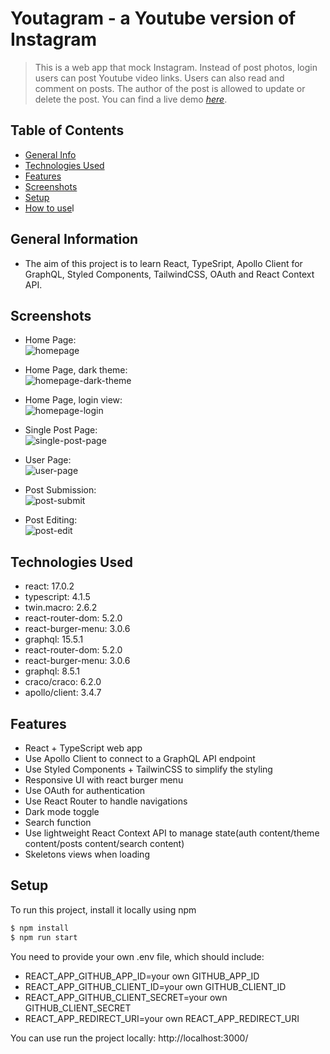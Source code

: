 # Youtagram - a Youtube version of Instagram

> This is a web app that mock Instagram. Instead of post photos, login users can post Youtube video links. 
> Users can also read and comment on posts. The author of the post is allowed to update or delete the post.
> You can find a live demo [_here_](https://youtagram.azurewebsites.net).

## Table of Contents

- [General Info](#general-information)
- [Technologies Used](#technologies-used)
- [Features](#features)
- [Screenshots](#screenshots)
- [Setup](#setup)
- [How to use](#how-to-use)l
## General Information

- The aim of this project is to learn React, TypeSript, Apollo Client for GraphQL, Styled Components, TailwindCSS, OAuth and React Context API.


## Screenshots
- Home Page: <br />
  ![homepage](./screenshot/homepage.png)

- Home Page, dark theme: <br />
  ![homepage-dark-theme](./screenshot/homepage-dark-theme.png)

- Home Page, login view: <br />
  ![homepage-login](./screenshot/homepage-login.png)

- Single Post Page: <br />
  ![single-post-page](./screenshot/single-post-page.png)

- User Page: <br />
  ![user-page](./screenshot/user-page.png)

- Post Submission: <br />
  ![post-submit](./screenshot/post-submit.png)

- Post Editing: <br />
  ![post-edit](./screenshot/post-edit.png)


## Technologies Used

- react: 17.0.2
- typescript: 4.1.5
- twin.macro: 2.6.2
- react-router-dom: 5.2.0
- react-burger-menu: 3.0.6
- graphql: 15.5.1
- react-router-dom: 5.2.0
- react-burger-menu: 3.0.6
- graphql: 8.5.1
- craco/craco: 6.2.0
- apollo/client: 3.4.7


## Features

- React + TypeScript web app
- Use Apollo Client to connect to a GraphQL API endpoint
- Use Styled Components + TailwinCSS to simplify the styling
- Responsive UI with react burger menu
- Use OAuth for authentication
- Use React Router to handle navigations
- Dark mode toggle
- Search function
- Use lightweight React Context API to manage state(auth content/theme content/posts content/search content)
- Skeletons views when loading


## Setup

To run this project, install it locally using npm

```bash
$ npm install
$ npm run start
```

You need to provide your own .env file, which should include:
- REACT_APP_GITHUB_APP_ID=your own GITHUB_APP_ID
- REACT_APP_GITHUB_CLIENT_ID=your own GITHUB_CLIENT_ID
- REACT_APP_GITHUB_CLIENT_SECRET=your own GITHUB_CLIENT_SECRET
- REACT_APP_REDIRECT_URI=your own REACT_APP_REDIRECT_URI

You can use run the project locally:
http://localhost:3000/
